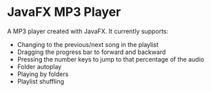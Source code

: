 # JavaFX MP3 Player

A MP3 player created with JavaFX. It currently supports:

- Changing to the previous/next song in the playlist
- Dragging the progress bar to forward and backward
- Pressing the number keys to jump to that percentage of the audio
- Folder autoplay
- Playing by folders
- Playlist shuffling